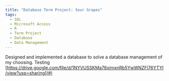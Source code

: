 ```yaml
---
title: "Database Term Project: Sour Grapes"
tags:
  - SQL
  - Microsoft Access
  - R
  - Term Project
  - Database
  - Data Management
---
```


Designed and implemented a database to solve a database management of my choosing.
Testing [https://drive.google.com/file/d/1NYVUSSKMa76ximxnRb5YwWNZFl76YTYI/view?usp=sharing](#)
